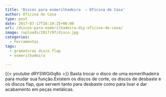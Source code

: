 ```yaml
---
title: 'Discos para esmerilhadeira  – Oficina de Casa'
author: Oficina de Casa
type: post
date: 2017-07-17T16:19:15+00:00
url: /discos-para-esmerilhadeira-diy-oficina-de-casa/
image: /uploads/2017/07/disco.jpg
categories:
  - Ferramentas
tags:
  - gramaturas disco flap
  - esmerilhadeira

---
```

{{< youtube dRYSWGi0q8o >}}
Basta trocar o disco de uma esmerilhadeira para mudar sua função.Existem os discos de corte, os discos de desbaste e os discos flap, que servem tanto para desbaste como para lixar e dar acabamento em peças metálicas.
